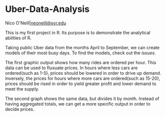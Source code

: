 # Uber-Data-Analysis

Nico O'Neill|[neoneill@syr.edu](mailto:neoneill@syr.edu)

This is my first project in R. Its purpose is to demonstrate the analytical abilities of R. 

Taking public Uber data from the months April to September, we can create models of their most busy days. To find the models, check out the *issues*.

The first graphic output shows how many rides are ordered per hour. This data can be used to fluxuate prices. In hours where less cars are ordered(such as 1-5), prices should be lowered in order to drive up demand. Inversely, the prices for hours where more cars are ordered(such as 15-20), prices should be rised in order to yield greater profit and lower demand to meet the supply. 

The second graph shows the same data, but divides it by month. Instead of having aggregated totals, we can get a more specific output in order to decide prices. 
